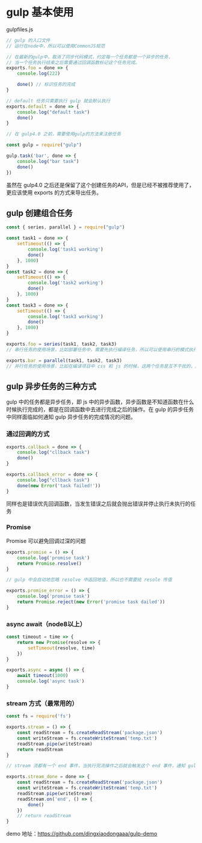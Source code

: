 # gulp 基本使用

gulpfiles.js

```js
// gulp 的入口文件
// 运行在node中，所以可以使用CommonJS规范

// 在最新的gulp中，取消了同步代码模式，约定每一个任务都是一个异步的任务，
// 当一个任务执行结束之后需要通过回调函数标记这个任务完成。
exports.foo = done => {
    console.log(222)

    done() // 标识任务的完成
}

// default 任务只需要执行 gulp 就会默认执行
exports.default = done => {
    console.log("default task")
    done()
}

// 在 gulp4.0 之前，需要使用gulp的方法来注册任务

const gulp = require("gulp")

gulp.task('bar', done => {
    console.log("bar task")
    done()
})
```

虽然在 gulp4.0 之后还是保留了这个创建任务的API，但是已经不被推荐使用了，更应该使用 exports 的方式来导出任务。

## gulp 创建组合任务

```js
const { series, parallel } = require("gulp")

const task1 = done => {
    setTimeout(() => {
        console.log('task1 working')
        done()
    }, 1000)
}
const task2 = done => {
    setTimeout(() => {
        console.log('task2 working')
        done()
    }, 1000)
}
const task3 = done => {
    setTimeout(() => {
        console.log('task3 working')
        done()
    }, 1000)
}

exports.foo = series(task1, task2, task3)
// 串行任务的使用场景，比如部署任务中，需要先执行编译任务，所以可以使用串行的模式执行。

exports.bar = parallel(task1, task2, task3)
// 并行任务的使用场景，比如在编译项目中 css 和 js 的时候，这两个任务是互不干扰的，所以就可以使用并行任务的模式来执行。
```

##  gulp 异步任务的三种方式

gulp 中的任务都是异步任务，即 js 中的异步函数，异步函数是不知道函数在什么时候执行完成的，都是在回调函数中去进行完成之后的操作。在 gulp 的异步任务中同样面临如何通知 gulp 异步任务的完成情况的问题。

### 通过回调的方式

```js
exports.callback = done => {
    console.log("cllback task")
    done()
}

exports.callback_error = done => {
    console.log("cllback task")
    done(new Error('task failed!'))
}
```

同样也是错误优先回调函数，当发生错误之后就会抛出错误并停止执行未执行的任务

### Promise

Promise 可以避免回调过深的问题

```js
exports.promise = () => {
    console.log('promise task')
    return Promise.resolve()
}

// gulp 中会自动地忽略 resolve 中返回地值，所以也不需要给 resole 传值

exports.promise_error = () => {
    console.log('promise task')
    return Promise.reject(new Error('promise task dailed'))
}
```

### async await（node8以上）

```js
const timeout = time => {
    return new Promise(resolve => {
        setTimeout(resolve, time)
    })
}

exports.async = async () => {
    await timeout(1000)
    console.log('async task')
}
```

### stream 方式（最常用的）

```js
const fs = require('fs')

exports.stream = () => {
    const readStream = fs.createReadStream('package.json')
    const writeStream = fs.createWriteStream('temp.txt')
    readStream.pipe(writeStream)
    return readStream
}

// stream 流都有一个 end 事件，当执行完流操作之后就会触发这个 end 事件，通知 gulp 任务结束

exports.stream_done = done => {
    const readStream = fs.createReadStream('package.json')
    const writeStream = fs.createWriteStream('temp.txt')
    readStream.pipe(writeStream)
    readStream.on('end', () => {
        done()
    })
    // return readStream
}
```
demo 地址：https://github.com/dingxiaodongaaa/gulp-demo